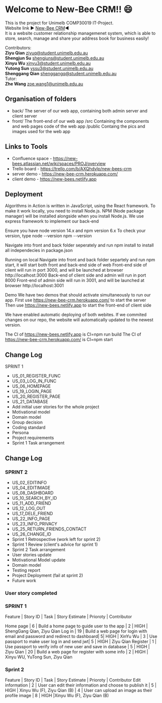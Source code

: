 # Welcome to New-Bee CRM!!  😄   
This is the project for Unimelb COMP30019 IT-Project.  
Website link :arrow_forward: [New-Bee CRM](https://www.google.com/):arrow_backward:  
It is a website customer relationship managemenet system, which is able to store, search, manage and share your address book for business easily!  

Contributors:  
**Ziyu Qian**   ziyuq@student.unimelb.edu.au  
**Shengjun Su** shengjuns@student.unimelb.edu.au  
**Xinyu Wu** xinyu3@student.unimelb.edu.au  
**Yutong Sun**  yssu3@student.unimelb.edu.au  
**Shenggang Qian** shenggangq@student.unimelb.edu.au  
Tutor:  
**Zhe Wang** zoe.wang1@unimelb.edu.au


## Organisation of folders
* back/
   The server of our web app, containing both admin server and client server
* front/
   The front-end of our web app
   /src
   Containing the components and web pages code of the web app
   /public
   Containg the pics and images used for the web app

## Links to Tools
 * Confluence space - https://new-bees.atlassian.net/wiki/spaces/PROJ/overview
 * Trello board - https://trello.com/b/AXQhdvlp/new-bees-crm
 * server demo - https://new-bee-crm.herokuapp.com/
 * client demo - https://new-bees.netlify.app

## Deployment
Algorithms in Action is written in JavaScript, using the React framework. To make it work locally, you need to install Node.js. NPM (Node package manager) will be installed alongside when you install Node.js. We use express framework to implement our back-end

Ensure you have node version 14.x and npm version 6.x
To check your version, type
node --version 
npm --version

Navigate into front and back folder seperately and run npm install to install all independecies in package.json

Running on local 
Navigate into front and back folder separtely and run npm start, it will start both front and back-end side of web
Front-end side of client will run in port 3000, and will be launched at browser http://localhost:3000
Back-end of client side and admin will run in port 8000
Front-end of admin side will run in 3001, and will be launched at browser http://localhost:3001

Demo
We have two demos that should activate simultaneously to run our app.
First use https://new-bee-crm.herokuapp.com/ to start the server
Then use https://new-bees.netlify.app to start the front-end of client side

We have enabled automatic deploying of both webites. If we commited changes on our repo, the website will automatically updated to the newest version.

The CI of https://new-bees.netlify.app is CI=npm run build
The CI of https://new-bee-crm.herokuapp.com/ is CI=npm start

## Change Log
SPRINT 1
 * US_01_REGISTER_FUNC 
 * US_03_LOG_IN_FUNC  
 * US_06_HOMEPAGE 
 * US_19_LOGIN_PAGE 
 * US_20_REGISTER_PAGE 
 * US_21_DATABASE 
 * Add initial user stories for the whole project
 * Motivational model 
 * Domain model
 * Group decision
 * Coding standard
 * Persona
 * Project requirements
 * Sprint 1 Task arrangement

## Change Log 
### SPRINT 2
 * US_02_EDITINFO
 * US_04_EDITIMAGE
 * US_08_DASHBOARD
 * US_10_SEARCH_BY_ID 
 * US_11_ADD_FRIEND
 * US_12_LOG_OUT 
 * US_17_DELE_FRIEND
 * US_22_INFO_PAGE
 * US_23_INFO_PRIVACY
 * US_25_RETURN_FRIENDS_CONTACT
 * US_26_CHANGE_ID
 * Sprint 1 Retrospective (work left for sprint 2)
 * Sprint 1 Review (client's advice for sprint 1)
 * Sprint 2 Task arrangement
 * User stories update
 * Motivational Model update
 * Domain model
 * Testing report
 * Project Deployment (fail at sprint 2)
 * Future work 

 ### User story completed
 ### SPRINT 1
 Feature | Story ID | Task | Story Estimate | Prioroty | Contributor

 Home page | 6 | Build a home page to guide user to the app | 2 | HIGH | ShengGang Qian, Ziyu Qian
 Log in | 19 | Build a web page for login with email and password and redirect to dashboard| 5| HIGH | XinYu Wu
    | 3 | Use passport to make user log in and send jwt| 5 | HIGH | Ziyu Qian
 Register | 1 | Use passport to verify info of new user and save in database | 5 | HIGH | Ziyu Qian
     | 20 | Build a web page for register with some info | 2 | HIGH | Xinyu WU, YuTong Sun, Ziyu Qian


 ### Sprint 2
 Feature | Story ID | Task | Story Estimate | Prioroty | Contributor
Edit information | 2 | User can edit their information and choose to publish it | 5 | HIGH | Xinyu Wu (F), Ziyu Qian (B)
                 | 4 | User can upload an image as their profile image | 8 | HIGH |Xinyu Wu (F), Ziyu Qian (B)

         




